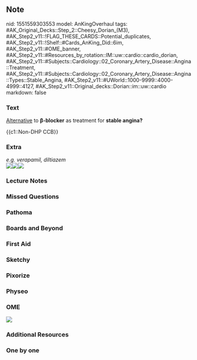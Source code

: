 ## Note
nid: 1551559303553
model: AnKingOverhaul
tags: #AK_Original_Decks::Step_2::Cheesy_Dorian_(M3), #AK_Step2_v11::!FLAG_THESE_CARDS::Potential_duplicates, #AK_Step2_v11::!Shelf::#Cards_AnKing_Did::6im, #AK_Step2_v11::#OME_banner, #AK_Step2_v11::#Resources_by_rotation::IM::uw::cardio::cardio_dorian, #AK_Step2_v11::#Subjects::Cardiology::02_Coronary_Artery_Disease::Angina::Treatment, #AK_Step2_v11::#Subjects::Cardiology::02_Coronary_Artery_Disease::Angina::Types::Stable_Angina, #AK_Step2_v11::#UWorld::1000-9999::4000-4999::4127, #AK_Step2_v11::Original_decks::Dorian::im::uw::cardio
markdown: false

### Text
<u>Alternative</u> to <b>β-blocker</b> as treatment for <b>stable
angina?</b>
<div>
  {{c1::Non-DHP CCB}}
</div>

### Extra
<div>
  <i>e.g. verapamil, diltiazem</i>
</div>
<div>
  <i><img src="paste-628615708409859.jpg"><img src=
  "paste-436282777928154.jpg"><img src=
  "paste-436136749040090.jpg"></i>
</div>

### Lecture Notes


### Missed Questions


### Pathoma


### Boards and Beyond


### First Aid


### Sketchy


### Pixorize


### Physeo


### OME
<div class="ome-widget">
  <a href="https://onlinemeded.org?ref=anki"><img src=
  "_OME_AnkiFlashcards_General_3.png"></a>
</div>

### Additional Resources


### One by one


